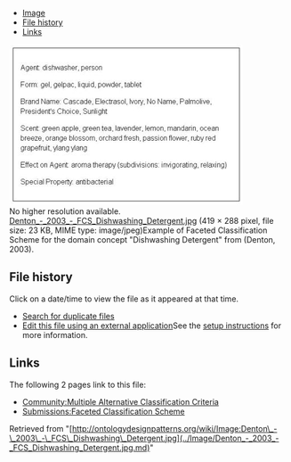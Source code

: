* [Image](../Image/Denton_-_2003_-_FCS_Dishwashing_Detergent.jpg.md#file)
* [File history](../Image/Denton_-_2003_-_FCS_Dishwashing_Detergent.jpg.md#filehistory)
* [Links](../Image/Denton_-_2003_-_FCS_Dishwashing_Detergent.jpg.md#filelinks)

[![Image:Denton - 2003 - FCS Dishwashing Detergent.jpg](../images/9/94/Denton_-_2003_-_FCS_Dishwashing_Detergent.jpg)](../images/9/94/Denton_-_2003_-_FCS_Dishwashing_Detergent.jpg)  
No higher resolution available.  
[Denton\_-\_2003\_-\_FCS\_Dishwashing\_Detergent.jpg](../images/9/94/Denton_-_2003_-_FCS_Dishwashing_Detergent.jpg)‎ (419 × 288 pixel, file size: 23 KB, MIME type: image/jpeg)Example of Faceted Classification Scheme for the domain concept "Dishwashing Detergent" from (Denton, 2003).




## File history

Click on a date/time to view the file as it appeared at that time.



  
* [Search for duplicate files](http://ontologydesignpatterns.org/wiki/Special:FileDuplicateSearch/Denton_-_2003_-_FCS_Dishwashing_Detergent.jpg "Special:FileDuplicateSearch/Denton - 2003 - FCS Dishwashing Detergent.jpg")
* [Edit this file using an external application](http://ontologydesignpatterns.org/wiki/index.php?title=Image:Denton_-_2003_-_FCS_Dishwashing_Detergent.jpg&action=edit&externaledit=true&mode=file "Image:Denton - 2003 - FCS Dishwashing Detergent.jpg")See the [setup instructions](http://www.mediawiki.org/wiki/Manual:External_editors "http://www.mediawiki.org/wiki/Manual:External_editors") for more information.

## Links



The following 2 pages link to this file:


* [Community:Multiple Alternative Classification Criteria](../Community/Multiple_Alternative_Classification_Criteria.md "Community:Multiple Alternative Classification Criteria")
* [Submissions:Faceted Classification Scheme](../Submissions/Faceted_Classification_Scheme.md "Submissions:Faceted Classification Scheme")


Retrieved from "[http://ontologydesignpatterns.org/wiki/Image:Denton\_-\_2003\_-\_FCS\_Dishwashing\_Detergent.jpg](../Image/Denton_-_2003_-_FCS_Dishwashing_Detergent.jpg.md)"